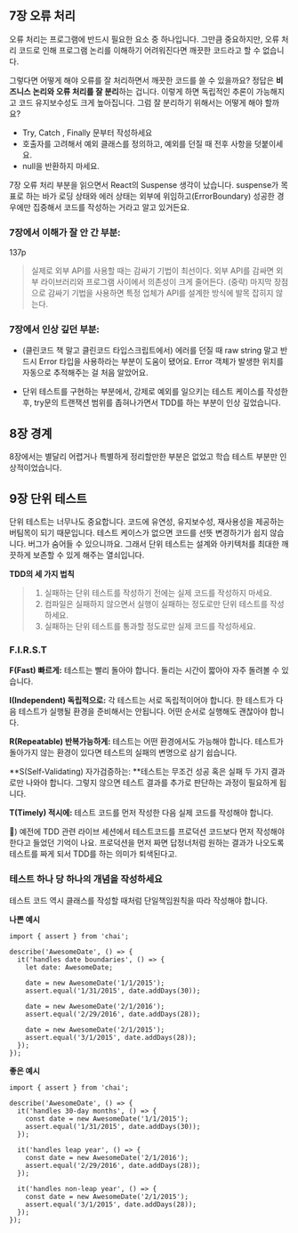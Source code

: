 ## 7장 오류 처리

오류 처리는 프로그램에 반드시 필요한 요소 중 하나입니다. 그만큼 중요하지만, 오류 처리 코드로 인해 프로그램 논리를 이해하기 어려워진다면 깨끗한 코드라고 할 수 없습니다.

그렇다면 어떻게 해야 오류를 잘 처리하면서 깨끗한 코드를 쓸 수 있을까요? 정답은 **비즈니스 논리와 오류 처리를 잘 분리**하는 겁니다. 이렇게 하면 독립적인 추론이 가능해지고 코드 유지보수성도 크게 높아집니다. 그럼 잘 분리하기 위해서는 어떻게 해야 할까요?

- Try, Catch , Finally 문부터 작성하세요 <br/>
- 호출자를 고려해서 예외 클래스를 정의하고, 예외를 던질 때 전후 사항을 덧붙이세요. <br/>
- null을 반환하지 마세요. <br/>

7장 오류 처리 부분을 읽으면서 React의 Suspense 생각이 났습니다. suspense가 목표로 하는 바가 로딩 상태와 에러 상태는 외부에 위임하고(ErrorBoundary) 성공한 경우에만 집중해서 코드를 작성하는 거라고 알고 있거든요.

### 7장에서 이해가 잘 안 간 부분:

137p

> 실제로 외부 API를 사용할 때는 감싸기 기법이 최선이다. 외부 API를 감싸면 외부 라이브러리와 프로그램 사이에서 의존성이 크게 줄어든다. (중략) 마지막 장점으로 감싸기 기법을 사용하면 특정 업체가 API를 설계한 방식에 발목 잡히지 않는다.

### 7장에서 인상 깊던 부분:

- (클린코드 책 말고 클린코드 타입스크립트에서) 에러를 던질 때 raw string 말고 반드시 Error 타입을 사용하라는 부분이 도움이 됐어요. Error 객체가 발생한 위치를 자동으로 추적해주는 걸 처음 알았어요.

- 단위 테스트를 구현하는 부분에서, 강제로 예외를 일으키는 테스트 케이스를 작성한 후, try문의 트랜잭션 범위를 좁혀나가면서 TDD를 하는 부분이 인상 깊었습니다.

## 8장 경계

8장에서는 별달리 어렵거나 특별하게 정리할만한 부분은 없었고 학습 테스트 부분만 인상적이었습니다.

## 9장 단위 테스트

단위 테스트는 너무나도 중요합니다. 코드에 유연성, 유지보수성, 재사용성을 제공하는 버팀목이 되기 때문입니다. 테스트 케이스가 없으면 코드를 선뜻 변경하기가 쉽지 않습니다. 버그가 숨어들 수 있으니까요. 그래서 단위 테스트는 설계와 아키텍처를 최대한 깨끗하게 보존할 수 있게 해주는 열쇠입니다.

**TDD의 세 가지 법칙**

> 1. 실패하는 단위 테스트를 작성하기 전에는 실제 코드를 작성하지 마세요.<br/>
> 2. 컴파일은 실패하지 않으면서 실행이 실패하는 정도로만 단위 테스트를 작성하세요. <br/>
> 3. 실패하는 단위 테스트를 통과할 정도로만 실제 코드를 작성하세요.

### F.I.R.S.T

**F(Fast) 빠르게:** 테스트는 빨리 돌아야 합니다. 돌리는 시간이 짧아야 자주 돌려볼 수 있습니다. <br/>

**I(Independent) 독립적으로:** 각 테스트는 서로 독립적이어야 합니다. 한 테스트가 다음 테스트가 실행될 환경을 준비해서는 안됩니다. 어떤 순서로 실행해도 괜찮아야 합니다. <br/>

**R(Repeatable) 반복가능하게:** 테스트는 어떤 환경에서도 가능해야 합니다. 테스트가 돌아가지 않는 환경이 있다면 테스트의 실패의 변명으로 삼기 쉽습니다. <br/>

**S(Self-Validating) 자가검증하는: **테스트는 무조건 성공 혹은 실패 두 가지 결과로만 나와야 합니다. 그렇지 않으면 테스트 결과를 추가로 판단하는 과정이 필요하게 됩니다. <br/>

**T(Timely) 적시에:** 테스트 코드를 먼저 작성한 다음 실제 코드를 작성해야 합니다. <br/>

👀) 예전에 TDD 관련 라이브 세션에서 테스트코드를 프로덕션 코드보다 먼저 작성해야 한다고 들었던 기억이 나요. 프로덕션을 먼저 짜면 답정너처럼 원하는 결과가 나오도록 테스트를 짜게 되서 TDD를 하는 의미가 퇴색된다고.

### 테스트 하나 당 하나의 개념을 작성하세요

테스트 코드 역시 클래스를 작성할 때처럼 단일책임원칙을 따라 작성해야 합니다.

**나쁜 예시**

```
import { assert } from 'chai';

describe('AwesomeDate', () => {
  it('handles date boundaries', () => {
    let date: AwesomeDate;

    date = new AwesomeDate('1/1/2015');
    assert.equal('1/31/2015', date.addDays(30));

    date = new AwesomeDate('2/1/2016');
    assert.equal('2/29/2016', date.addDays(28));

    date = new AwesomeDate('2/1/2015');
    assert.equal('3/1/2015', date.addDays(28));
  });
});
```

**좋은 예시**

```
import { assert } from 'chai';

describe('AwesomeDate', () => {
  it('handles 30-day months', () => {
    const date = new AwesomeDate('1/1/2015');
    assert.equal('1/31/2015', date.addDays(30));
  });

  it('handles leap year', () => {
    const date = new AwesomeDate('2/1/2016');
    assert.equal('2/29/2016', date.addDays(28));
  });

  it('handles non-leap year', () => {
    const date = new AwesomeDate('2/1/2015');
    assert.equal('3/1/2015', date.addDays(28));
  });
});
```
